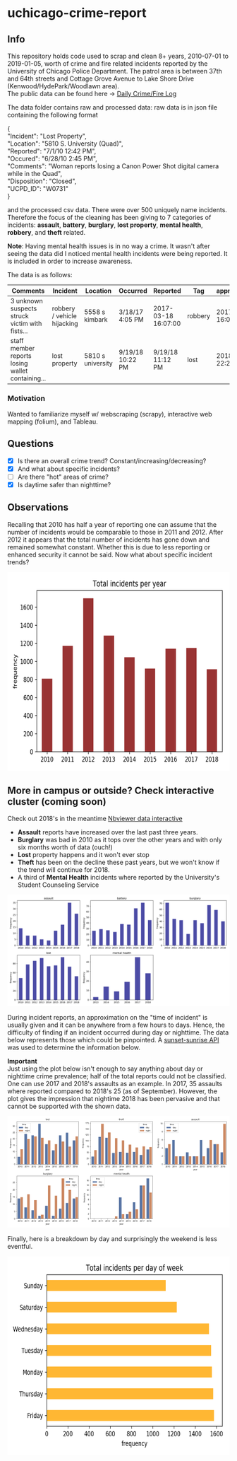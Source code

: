 # uchicago-crime-report
## Info
This repository holds code used to scrap and clean 8+ years, 2010-07-01 to 2019-01-05, worth of crime and fire related incidents reported by the University of Chicago Police Department. The patrol area is between 37th and 64th streets and Cottage Grove Avenue to Lake Shore Drive (Kenwood/HydePark/Woodlawn area).<br> The public data can be found here -> [Daily Crime/Fire Log](https://incidentreports.uchicago.edu/)

The data folder contains raw and processed data: raw data is in json file containing the following format<br>

 {<br>
 "Incident": "Lost Property",<br>
 "Location": "5810 S. University (Quad)",<br>
 "Reported": "7/1/10 12:42 PM",<br>
 "Occured": "6/28/10 2:45 PM",<br> 
 "Comments": "Woman reports losing a Canon Power Shot digital camera while in the Quad",<br> 
 "Disposition": "Closed",<br> 
 "UCPD_ID": "W0731"
 <br>}
 
and the processed csv data. There were over 500 uniquely name incidents. Therefore the focus of the cleaning has been giving to 7 categories of incidents: **assault**, **battery**, **burglary**, **lost property**, **mental health**, **robbery**, and **theft** related. 

**Note**: Having mental health issues is in no way a crime. It wasn't after seeing the data did I noticed mental health incidents were being reported. It is included in order to increase awareness. 

The data is as follows: <br>


| Comments | Incident | Location  | Occurred | Reported | Tag | approx_occurred | latitude | longitude | day_night |
| ------------- | ------------- | ------------- | ------------- | ------------- | ------------- | ------------- | ------------- | ------------- | ------------- |
| 3 unknown suspects struck victim with fists... | robbery / vehicle hijacking | 5558 s kimbark | 3/18/17 4:05 PM | 2017-03-18 16:07:00 | robbery | 2017-03-18 16:05:00 | 41.66861859999999 | -87.7841447 | 1 |
| staff member reports losing wallet containing... | lost property | 5810 s university | 9/19/18 10:22 PM | 9/19/18 11:12 PM | lost | 2018-09-19 22:22:00| 41.66861859999999 | -87.7841447 | 0 |

### Motivation
Wanted to familiarize myself w/ webscraping (scrapy), interactive web mapping (folium), and Tableau.

## Questions
- [x] Is there an overall crime trend? Constant/increasing/decreasing?
- [x] And what about specific incidents?
- [ ] Are there "hot" areas of crime?
- [x] Is daytime safer than nighttime?

## Observations

Recalling that 2010 has half a year of reporting one can assume that the number of incidents would be comparable to those in 2011 and 2012. After 2012 it appears that the total number of incidents has gone down and remained somewhat constant. Whether this is due to less reporting or enhanced security it cannot be said. Now what about specific incident trends?

<img src="./plots/total_incidents_per_year.png" width="650" height="450">

## More in campus or outside? Check interactive cluster (coming soon)
Check out 2018's in the meantime [Nbviewer data interactive](https://nbviewer.jupyter.org/github/aaron-ortega/uchicago-crime-analysis/blob/master/data_interactive.ipynb)

- **Assault** reports have increased over the last past three years.
- **Burglary** was bad in 2010 as it tops over the other years and with only six months worth of data (ouch!) 
- **Lost** property happens and it won't ever stop
- **Theft** has been on the decline these past years, but we won't know if the trend will continue for 2018. 
- A third of **Mental Health** incidents where reported by the University's Student Counseling Service

![](./plots/total_occurred_per_incident.png)

During incident reports, an approximation on the "time of incident" is usually given and it can be anywhere from a few hours to days. Hence, the difficulty of finding if an incident occurred during day or nighttime. The data below represents those which could be pinpointed. A [sunset-sunrise API](https://sunrise-sunset.org/api) was used to determine the information below.

**Important**<br> Just using the plot below isn't enough to say anything about day or nighttime crime prevalence; half of the total reports could not be classified. One can use 2017 and 2018's assaults as an example. In 2017, 35 assaults where reported compared to 2018's 25 (as of September). However, the plot gives the impression that nightime 2018 has been pervasive and that cannot be supported with the shown data.

![](./plots/total_reported_day_night_incident.png)

Finally, here is a breakdown by day and surprisingly the weekend is less eventful.

<img src="./plots/total_incidents_per_dayofweek.png" width="650" height="450">

